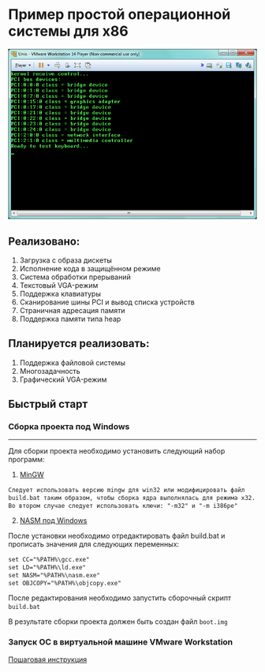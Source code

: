 # Пример простой операционной системы для x86

![alt text](https://raw.githubusercontent.com/swdevel/unio/master/entry.png)

## Реализовано:
1. Загрузка с образа дискеты
2. Исполнение кода в защищённом режиме
3. Система обработки прерываний
4. Текстовый VGA-режим
5. Поддержка клавиатуры
6. Сканирование шины PCI и вывод списка устройств
7. Страничная адресация памяти
8. Поддержка памяти типа heap

## Планируется реализовать:
1. Поддержка файловой системы
2. Многозадачность
3. Графический VGA-режим

## Быстрый старт

### Сборка проекта под Windows
----
Для сборки проекта необходимо установить следующий набор программ:

1. [MinGW](https://winlibs.com/#download-release)
```
Следует использовать версию mingw для win32 или модифицировать файл build.bat таким образом, чтобы сборка ядра выполнялась для режима x32.
Во втором случае следует использовать ключи: "-m32" и "-m i386pe"
```
2. [NASM под Windows](https://www.nasm.us/)

После установки необходимо отредактировать файл build.bat и прописать значения для следующих переменных:

```
set CC="%PATH%\gcc.exe"
set LD="%PATH%\ld.exe"
set NASM="%PATH%\nasm.exe"
set OBJCOPY="%PATH%\objcopy.exe"
```

После редактирования необходимо запустить сборочный скрипт `build.bat`

В результате сборки проекта должен быть создан файл `boot.img`

### Запуск ОС в виртуальной машине VMware Workstation

[Пошаговая инструкция](https://github.com/swdevel/unio/wiki/Запуск-ОС-в-виртуальной-машине-VMware-Workstation)